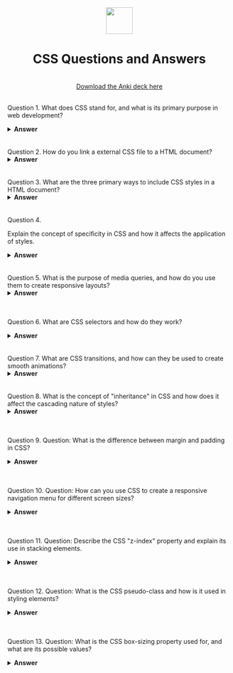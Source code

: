 <div align="center">
  <img height="60" src="https://upload.wikimedia.org/wikipedia/commons/6/62/CSS3_logo.svg">
  <h1>CSS Questions and Answers</h1>
    <br>
  <a href="https://ankiweb.net/shared/info/376600095?cb=1696104749579"> Download the Anki deck here </a>
  <br><br>
</div>

Question 1.
What does CSS stand for, and what is its primary purpose in web development?

<details><summary><b>Answer</b></summary>
CSS stands for Cascading Style Sheets, and its primary purpose in web development is to control the presentation and layout of web pages, including elements like fonts, colors, spacing, and positioning.

</details>
<br><br>
Question 2.
How do you link a external CSS file to a HTML document?

<details><summary><b>Answer</b></summary>
To link an external CSS file to a HTML document, you use the < link > element in the HTML document's < head > section. The < link > element specifies the stylesheet's path using the href attribute.

</details>
<br><br>
Question 3.
What are the three primary ways to include CSS styles in a HTML document?

<details><summary><b>Answer</b></summary>
The three primary ways to include CSS styles in a HTML document are inline styles, internal styles, and external styles. Inline styles are applied directly to a HTML element using the style attribute, internal styles are defined within a < style > element in the HTML's < head >, and external styles are stored in separate CSS files linked to the HTML document.
 
</details>
<br><br>
Question 4.

Explain the concept of specificity in CSS and how it affects the application of styles.

<details><summary><b>Answer</b></summary>
Specificity in CSS refers to the rules that determine which styles are applied to an element when conflicting styles exist. It is calculated based on the type of selector and the number of IDs, classes, and elements used. More specific selectors take precedence
 
</details>
<br><br>
Question 5.
What is the purpose of media queries, and how do you use them to create responsive layouts?

<details><summary><b>Answer</b></summary>
<p>
Media queries in CSS are used to apply different styles to a web page based on the characteristics of the device or screen it's viewed on, such as width, height, or orientation. By defining specific conditions in media queries, we can create responsive layouts that adapt to various screen sizes and devices, ensuring a better user experience across different platforms.
</p>
</details>
<br><br>

Question 6.
What are CSS selectors and how do they work?

<details><summary><b>Answer</b></summary>
<p>
CSS selectors are patterns used to select and style HTML elements. They define the elements to which a set of CSS rules should be applied. Selectors can target elements based on their type, class, ID, attributes, and more.

For example:

Element Selector: Targets specific HTML elements. Example: p { color: blue; }
Class Selector: Targets elements with a specific class attribute. Example: .my-class { font-weight: bold; }
ID Selector: Targets a single element with a specific ID attribute. Example: #my-id { text-decoration: underline; }
Attribute Selector: Targets elements based on their attribute values. Example: input[type="text"] { background-color: #f0f0f0; }
Selectors can also be combined to create more specific and targeted styles.

</p>
</details>
<br><br>
Question 7.
What are CSS transitions, and how can they be used to create smooth animations?

<details><summary><b>Answer</b></summary>
CSS transitions allow for smooth animations by gradually changing property values over time. They can be used for various effects like fading, sliding, or scaling elements
 
</details>
<br><br>
Question 8.
What is the concept of "inheritance" in CSS and how does it affect the cascading nature of styles?

<details><summary><b>Answer</b></summary>
Inheritance in CSS refers to the mechanism by which styles are passed down from a parent element to its child elements. Child elements inherit styles from their ancestors unless overridden by specific rules.
 
</details>
<br><br>

Question 9.
Question: What is the difference between margin and padding in CSS?

<details><summary><b>Answer</b></summary>
<p>
Margin: Margin is the space outside the border of an element. It clears the area between the border and adjacent elements. It does not have a background color, and it's transparent by default. Margin is used for creating space between elements.
Example: margin: 10px;

Padding: Padding is the space between the content of an element and its border. It clears the area between the content and the border. Padding is often used to increase the readability and aesthetics of the content inside an element.
Example: padding: 10px;

In summary, margin is the space outside the border, and padding is the space inside the border around the content.

</p>
</details>
<br><br>

Question 10.
Question: How can you use CSS to create a responsive navigation menu for different screen sizes?

<details><summary><b>Answer</b></summary>
<p>
You can use CSS to create a responsive navigation menu for different screen sizes by using media queries to adjust the menu's layout and appearance based on the device's width. This can include changing menu styles or converting it into a dropdown for smaller screens.

</p>
</details>
<br><br>

Question 11.
Question: Describe the CSS "z-index" property and explain its use in stacking elements.

<details><summary><b>Answer</b></summary>
<p>
CSS "z-index" is used to control the stacking order of elements. A higher value brings an element to the front of the stacking context.

</p>
</details>
<br><br>

Question 12.
Question: What is the CSS pseudo-class and how is it used in styling elements?

<details><summary><b>Answer</b></summary>
<p>
A CSS pseudo-class is a keyword that specifies a special state of the selected element(s). Pseudo-classes are used to style elements when they are in a certain state or condition, such as when a user hovers over an element or when an element is the first child of its parent.

Example:
a:hover {
    color: red;
}

</p>
</details>
<br><br>

Question 13.
Question: What is the CSS box-sizing property used for, and what are its possible values?

<details><summary><b>Answer</b></summary>
<p>
The CSS box-sizing property controls how an element's total width and height are calculated, with possible values of content-box and border-box.

</p>
</details>
<br><br>

